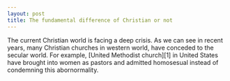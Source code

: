 ```yaml
---
layout: post
title: The fundamental difference of Christian or not
---
```


The current Christian world is facing a deep crisis. As we can see in recent years, many Christian churches in western world, have conceded to the secular world. For example, [United Methodist church][1] in United States have brought into women as pastors and admitted homosesual instead of condemning this abornormality.  
